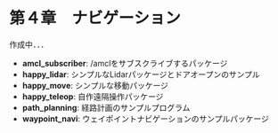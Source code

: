 # 第４章　ナビゲーション
作成中．．．

- **amcl_subscriber**: /amclをサブスクライブするパッケージ
- **happy_lidar**: シンプルなLidarパッケージとドアオープンのサンプル
- **happy_move**: シンプルな移動パッケージ
- **happy_teleop**: 自作遠隔操作パッケージ
- **path_planning**: 経路計画のサンプルプログラム
- **waypoint_navi**: ウェイポイントナビゲーションのサンプルパッケージ
